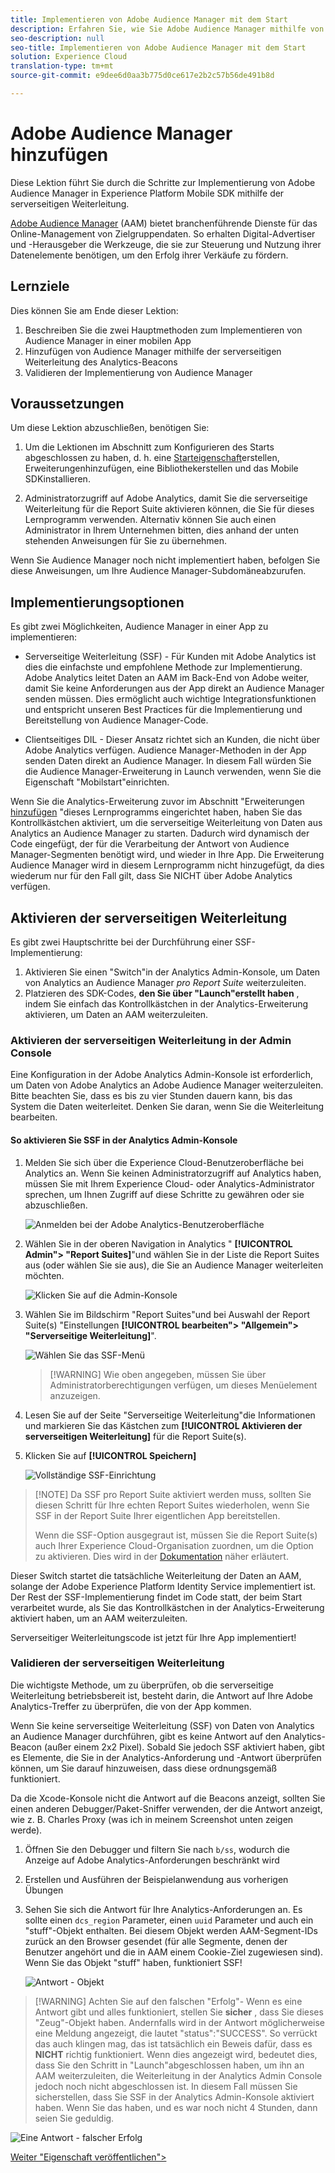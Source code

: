 ```yaml
---
title: Implementieren von Adobe Audience Manager mit dem Start
description: Erfahren Sie, wie Sie Adobe Audience Manager mithilfe von serverseitigem Weiterleiten und Starten auf Ihrer Website implementieren. Diese Lektion ist Teil des Tutorials "Implementieren der Experience Cloud in Mobile iOS Swift Applications".
seo-description: null
seo-title: Implementieren von Adobe Audience Manager mit dem Start
solution: Experience Cloud
translation-type: tm+mt
source-git-commit: e9dee6d0aa3b775d0ce617e2b2c57b56de491b8d

---
```



# Adobe Audience Manager hinzufügen

Diese Lektion führt Sie durch die Schritte zur Implementierung von Adobe Audience Manager in Experience Platform Mobile SDK mithilfe der serverseitigen Weiterleitung.

[Adobe Audience Manager](https://docs.adobe.com/content/help/en/audience-manager/user-guide/aam-home.html) (AAM) bietet branchenführende Dienste für das Online-Management von Zielgruppendaten. So erhalten Digital-Advertiser und -Herausgeber die Werkzeuge, die sie zur Steuerung und Nutzung ihrer Datenelemente benötigen, um den Erfolg ihrer Verkäufe zu fördern.

## Lernziele

Dies können Sie am Ende dieser Lektion:

1. Beschreiben Sie die zwei Hauptmethoden zum Implementieren von Audience Manager in einer mobilen App
1. Hinzufügen von Audience Manager mithilfe der serverseitigen Weiterleitung des Analytics-Beacons
1. Validieren der Implementierung von Audience Manager

## Voraussetzungen 

Um diese Lektion abzuschließen, benötigen Sie:

1. Um die Lektionen im Abschnitt zum Konfigurieren des Starts abgeschlossen zu haben, d. h. eine [Starteigenschaft](launch-create-a-property.md)erstellen, Erweiterungen[](launch-add-extensions.md)hinzufügen, eine Bibliothek[](launch-create-a-library.md)erstellen und das Mobile SDK[](launch-install-the-mobile-sdk.md)installieren.

1. Administratorzugriff auf Adobe Analytics, damit Sie die serverseitige Weiterleitung für die Report Suite aktivieren können, die Sie für dieses Lernprogramm verwenden. Alternativ können Sie auch einen Administrator in Ihrem Unternehmen bitten, dies anhand der unten stehenden Anweisungen für Sie zu übernehmen.

Wenn Sie Audience Manager noch nicht implementiert haben, befolgen Sie diese Anweisungen, um Ihre Audience Manager-Subdomäne[](https://docs.adobe.com/content/help/en/audience-manager-learn/tutorials/web-implementation/how-to-identify-your-partner-id-or-subdomain.html)abzurufen.

## Implementierungsoptionen

Es gibt zwei Möglichkeiten, Audience Manager in einer App zu implementieren:

* Serverseitige Weiterleitung (SSF) - Für Kunden mit Adobe Analytics ist dies die einfachste und empfohlene Methode zur Implementierung. Adobe Analytics leitet Daten an AAM im Back-End von Adobe weiter, damit Sie keine Anforderungen aus der App direkt an Audience Manager senden müssen. Dies ermöglicht auch wichtige Integrationsfunktionen und entspricht unseren Best Practices für die Implementierung und Bereitstellung von Audience Manager-Code.

* Clientseitiges DIL - Dieser Ansatz richtet sich an Kunden, die nicht über Adobe Analytics verfügen. Audience Manager-Methoden in der App senden Daten direkt an Audience Manager. In diesem Fall würden Sie die Audience Manager-Erweiterung in Launch verwenden, wenn Sie die Eigenschaft "Mobilstart"einrichten.

Wenn Sie die Analytics-Erweiterung zuvor im Abschnitt "Erweiterungen [hinzufügen](launch-add-extensions.md) "dieses Lernprogramms eingerichtet haben, haben Sie das Kontrollkästchen aktiviert, um die serverseitige Weiterleitung von Daten aus Analytics an Audience Manager zu starten. Dadurch wird dynamisch der Code eingefügt, der für die Verarbeitung der Antwort von Audience Manager-Segmenten benötigt wird, und wieder in Ihre App. Die Erweiterung Audience Manager wird in diesem Lernprogramm nicht hinzugefügt, da dies wiederum nur für den Fall gilt, dass Sie NICHT über Adobe Analytics verfügen.

## Aktivieren der serverseitigen Weiterleitung

Es gibt zwei Hauptschritte bei der Durchführung einer SSF-Implementierung:

1. Aktivieren Sie einen "Switch"in der Analytics Admin-Konsole, um Daten von Analytics an Audience Manager *pro Report Suite* weiterzuleiten.
1. Platzieren des SDK-Codes, **den Sie über "Launch"erstellt haben** , indem Sie einfach das Kontrollkästchen in der Analytics-Erweiterung aktivieren, um Daten an AAM weiterzuleiten.

### Aktivieren der serverseitigen Weiterleitung in der Admin Console

Eine Konfiguration in der Adobe Analytics Admin-Konsole ist erforderlich, um Daten von Adobe Analytics an Adobe Audience Manager weiterzuleiten. Bitte beachten Sie, dass es bis zu vier Stunden dauern kann, bis das System die Daten weiterleitet. Denken Sie daran, wenn Sie die Weiterleitung bearbeiten.

#### So aktivieren Sie SSF in der Analytics Admin-Konsole

1. Melden Sie sich über die Experience Cloud-Benutzeroberfläche bei Analytics an. Wenn Sie keinen Administratorzugriff auf Analytics haben, müssen Sie mit Ihrem Experience Cloud- oder Analytics-Administrator sprechen, um Ihnen Zugriff auf diese Schritte zu gewähren oder sie abzuschließen.

   ![Anmelden bei der Adobe Analytics-Benutzeroberfläche](images/mobile-aam-logIntoAnalytics.png)

1. Wählen Sie in der oberen Navigation in Analytics " **[!UICONTROL Admin"&gt; "Report Suites]**"und wählen Sie in der Liste die Report Suites aus (oder wählen Sie sie aus), die Sie an Audience Manager weiterleiten möchten.

   ![Klicken Sie auf die Admin-Konsole](images/mobile-aam-analyticsAdminConsoleReportSuites.png)

1. Wählen Sie im Bildschirm "Report Suites"und bei Auswahl der Report Suite(s) "Einstellungen **[!UICONTROL bearbeiten"&gt; "Allgemein"&gt; "Serverseitige Weiterleitung]**".

   ![Wählen Sie das SSF-Menü](images/mobile-aam-selectSSFmenu.png)

   >[!WARNING] Wie oben angegeben, müssen Sie über Administratorberechtigungen verfügen, um dieses Menüelement anzuzeigen.

1. Lesen Sie auf der Seite "Serverseitige Weiterleitung"die Informationen und markieren Sie das Kästchen zum **[!UICONTROL Aktivieren der serverseitigen Weiterleitung]** für die Report Suite(s).

1. Klicken Sie auf **[!UICONTROL Speichern]**

   ![Vollständige SSF-Einrichtung](images/mobile-aam-enableSSFcomplete.png)

>[!NOTE] Da SSF pro Report Suite aktiviert werden muss, sollten Sie diesen Schritt für Ihre echten Report Suites wiederholen, wenn Sie SSF in der Report Suite Ihrer eigentlichen App bereitstellen.
>
>Wenn die SSF-Option ausgegraut ist, müssen Sie die Report Suite(s) auch Ihrer Experience Cloud-Organisation zuordnen, um die Option zu aktivieren. Dies wird in der [Dokumentation](https://docs.adobe.com/content/help/en/core-services/interface/about-core-services/report-suite-mapping.html) näher erläutert.

Dieser Switch startet die tatsächliche Weiterleitung der Daten an AAM, solange der Adobe Experience Platform Identity Service implementiert ist. Der Rest der SSF-Implementierung findet im Code statt, der beim Start verarbeitet wurde, als Sie das Kontrollkästchen in der Analytics-Erweiterung aktiviert haben, um an AAM weiterzuleiten.

Serverseitiger Weiterleitungscode ist jetzt für Ihre App implementiert!

### Validieren der serverseitigen Weiterleitung

Die wichtigste Methode, um zu überprüfen, ob die serverseitige Weiterleitung betriebsbereit ist, besteht darin, die Antwort auf Ihre Adobe Analytics-Treffer zu überprüfen, die von der App kommen.

Wenn Sie keine serverseitige Weiterleitung (SSF) von Daten von Analytics an Audience Manager durchführen, gibt es keine Antwort auf den Analytics-Beacon (außer einem 2x2 Pixel). Sobald Sie jedoch SSF aktiviert haben, gibt es Elemente, die Sie in der Analytics-Anforderung und -Antwort überprüfen können, um Sie darauf hinzuweisen, dass diese ordnungsgemäß funktioniert.

Da die Xcode-Konsole nicht die Antwort auf die Beacons anzeigt, sollten Sie einen anderen Debugger/Paket-Sniffer verwenden, der die Antwort anzeigt, wie z. B. Charles Proxy (was ich in meinem Screenshot unten zeigen werde).

1. Öffnen Sie den Debugger und filtern Sie nach `b/ss`, wodurch die Anzeige auf Adobe Analytics-Anforderungen beschränkt wird
1. Erstellen und Ausführen der Beispielanwendung aus vorherigen Übungen
1. Sehen Sie sich die Antwort für Ihre Analytics-Anforderungen an. Es sollte einen `dcs_region` Parameter, einen `uuid` Parameter und auch ein "stuff"-Objekt enthalten. Bei diesem Objekt werden AAM-Segment-IDs zurück an den Browser gesendet (für alle Segmente, denen der Benutzer angehört und die in AAM einem Cookie-Ziel zugewiesen sind). Wenn Sie das Objekt "stuff" haben, funktioniert SSF!

   ![Antwort - Objekt](images/mobile-aam-AAresponseCharles.png)

>[!WARNING] Achten Sie auf den falschen "Erfolg"- Wenn es eine Antwort gibt und alles funktioniert, stellen Sie **sicher** , dass Sie dieses "Zeug"-Objekt haben. Andernfalls wird in der Antwort möglicherweise eine Meldung angezeigt, die lautet "status":"SUCCESS". So verrückt das auch klingen mag, das ist tatsächlich ein Beweis dafür, dass es **NICHT** richtig funktioniert. Wenn dies angezeigt wird, bedeutet dies, dass Sie den Schritt in "Launch"abgeschlossen haben, um ihn an AAM weiterzuleiten, die Weiterleitung in der Analytics Admin Console jedoch noch nicht abgeschlossen ist. In diesem Fall müssen Sie sicherstellen, dass Sie SSF in der Analytics Admin-Konsole aktiviert haben. Wenn Sie das haben, und es war noch nicht 4 Stunden, dann seien Sie geduldig.

![Eine Antwort - falscher Erfolg](images/mobile-aam-unsuccessful-SSF.png)

[Weiter "Eigenschaft veröffentlichen"&gt;](publish.md)